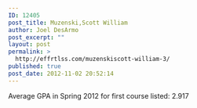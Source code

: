 ```yaml
---
ID: 12405
post_title: Muzenski,Scott William
author: Joel DesArmo
post_excerpt: ""
layout: post
permalink: >
  http://effrtlss.com/muzenskiscott-william-3/
published: true
post_date: 2012-11-02 20:52:14
---
```

<p>Average GPA in Spring 2012 for first course listed: 2.917</p>